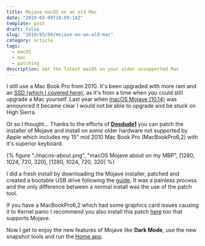 ```yaml
---
title: Mojave macOS on an old Mac
date: "2019-03-09T18:09:18Z"
template: post
draft: false
slug: "2019/03/09/mojave-on-an-old-mac"
category: article
tags:
  - macOS
  - mac
  - patching
description: Get the latest macOS on your older unsupported Mac
---
```


I still use a Mac Book Pro from 2010. It's been upgraded with more ram and an [SSD (which I covered here)](https://andrewford.co.nz/2016/03/27/extended-lease-of-life-for-old-macs/), as it's from a time when you could still upgrade a Mac yourself. Last year when [macOS Mojave (10.14)](https://www.apple.com/nz/macos/mojave/) was announced it became clear I would not be able to upgrade and be stuck on High Sierra.

Or so I thought... Thanks to the efforts of [**Dosdude1**](http://dosdude1.com/mojave/) you can patch the installer of Mojave and install on _some_ older hardware not supported by Apple which includes my 15" mid 2010 Mac Book Pro (MacBookPro6,2) with it's superior keyboard.

{% figure "./macos-about.png", "macOS Mojave about on my MBP", [1280, 1024, 720, 320], [1280, 1024, 720, 320] %}

I did a fresh install by downloading the Mojave installer, patched and created a bootable USB drive following the [guide](http://dosdude1.com/mojave/). It was a painless process and the only difference between a normal install was the use of the patch tool.

If you have a MacBookPro6,2 which had some graphics card issues causing it to Kernel panic I recommend you also install this patch [here](https://github.com/fabioiop/MBP-2010-GPU-Panic-fix) too that supports Mojave.

Now I get to enjoy the new features of Mojave like **Dark Mode**, use the new snapshot tools and run the [Home app](https://www.imore.com/home-app).
